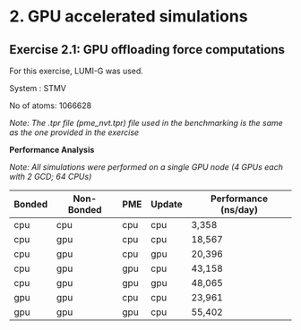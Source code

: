 # 2. GPU accelerated simulations

## Exercise 2.1: GPU offloading force computations

For this exercise, LUMI-G was used.

System : STMV

No of atoms: 1066628

*Note: The .tpr file (pme_nvt.tpr) file used in the benchmarking is the same as the one provided in the exercise*

**Performance Analysis**

*Note: All simulations were performed on a single GPU node (4 GPUs each with 2 GCD; 64 CPUs)* 

| Bonded | Non-Bonded |   PME   |   Update  |  Performance (ns/day) |
| -------|------------|---------|-----------|-----------------------|
|  cpu   |    cpu     |   cpu   |    cpu    |     3,358             |
|  cpu   |    gpu     |   cpu   |    cpu    |    18,567             |
|  cpu   |    gpu     |   cpu   |    gpu    |    20,396             |
|  cpu   |    gpu     |   gpu   |    cpu    |    43,158             |
|  cpu   |    gpu     |   gpu   |    gpu    |    48,065             |
|  gpu   |    gpu     |   cpu   |    cpu    |    23,961             |
|  gpu   |    gpu     |   gpu   |    cpu    |    55,402             |

